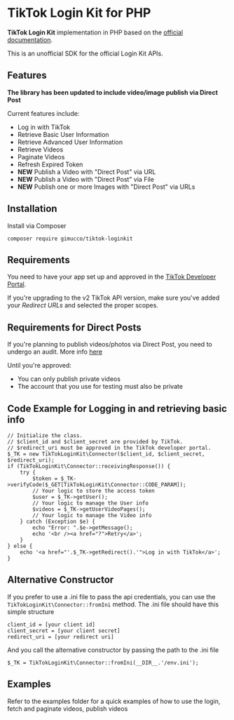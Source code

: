 # TikTok Login Kit for PHP
**TikTok Login Kit** implementation in PHP based on the [official documentation](https://developers.tiktok.com/doc/login-kit-web/).

This is an unofficial SDK for the official Login Kit APIs.

## Features

**The library has been updated to include video/image publish via Direct Post**

Current features include:

- Log in with TikTok
- Retrieve Basic User Information
- Retrieve Advanced User Information
- Retrieve Videos
- Paginate Videos
- Refresh Expired Token
- **NEW** Publish a Video with "Direct Post" via URL
- **NEW** Publish a Video with "Direct Post" via File
- **NEW** Publish one or more Images with "Direct Post" via URLs

## Installation

Install via Composer

```
composer require gimucco/tiktok-loginkit
```

## Requirements

You need to have your app set up and approved in the [TikTok Developer Portal](https://developers.tiktok.com/). 

If you're upgrading to the v2 TikTok API version, make sure you've added your *Redirect URLs* and selected the proper scopes. 

## Requirements for Direct Posts

If you're planning to publish videos/photos via Direct Post, you need to undergo an audit. More info [here](https://developers.tiktok.com/application/content-posting-api)

Until you're approved:
- You can only publish private videos
- The account that you use for testing must also be private

## Code Example for Logging in and retrieving basic info
```
// Initialize the class. 
// $client_id and $client_secret are provided by TikTok. 
// $redirect_uri must be approved in the TikTok developer portal.
$_TK = new TikTokLoginKit\Connector($client_id, $client_secret, $redirect_uri);
if (TikTokLoginKit\Connector::receivingResponse()) { 
	try {
		$token = $_TK->verifyCode($_GET[TikTokLoginKit\Connector::CODE_PARAM]);
		// Your logic to store the access token
		$user = $_TK->getUser();
		// Your logic to manage the User info
		$videos = $_TK->getUserVideoPages();
		// Your logic to manage the Video info
	} catch (Exception $e) {
		echo "Error: ".$e->getMessage();
		echo '<br /><a href="?">Retry</a>';
	}
} else {
	echo '<a href="'.$_TK->getRedirect().'">Log in with TikTok</a>';
}
```

## Alternative Constructor
If you prefer to use a .ini file to pass the api credentials, you can use the ```TikTokLoginKit\Connector::fromIni``` method. 
The .ini file should have this simple structure
```
client_id = [your client id]
client_secret = [your client secret]
redirect_uri = [your redirect uri]
```
And you call the alternative constructor by passing the path to the .ini file
```
$_TK = TikTokLoginKit\Connector::fromIni(__DIR__.'/env.ini');
```

## Examples
Refer to the examples folder for a quick examples of how to use the login, fetch and paginate videos, publish videos
